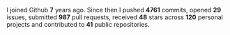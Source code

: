 
I joined Github **7** years ago. Since then I pushed **4761** commits, opened **29** issues, submitted **987** pull requests, received **48** stars across **120** personal projects and contributed to **41** public repositories.
